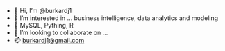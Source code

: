 - 👋 Hi, I’m @burkardj1
- 👀 I’m interested in ... business intelligence, data analytics and modeling
- 🌱 MySQL, Pything, R
- 💞️ I’m looking to collaborate on ...
- 📫 burkardj1@gmail.com

<!---
burkardj1/burkardj1 is a ✨ special ✨ repository because its `README.md` (this file) appears on your GitHub profile.
You can click the Preview link to take a look at your changes.
--->
